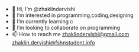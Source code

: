 - 👋 Hi, I’m @zhaklindervishi
- 👀 I’m interested in programming,coding,designing
- 🌱 I’m currently learning c
- 💞️ I’m looking to collaborate on programming
- 📫 How to reach me zhaklindervishi@gmail.com zhaklin.dervishi@fshnstudent.info

<!---
zhaklindervishi/zhaklindervishi is a ✨ special ✨ repository because its `README.md` (this file) appears on your GitHub profile.
You can click the Preview link to take a look at your changes.
--->
